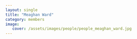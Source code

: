 ```yaml
---
layout: single
title: "Meaghan Ward"
category: members
image:
   cover: /assets/images/people/people_meaghan_ward.jpg
---
```


